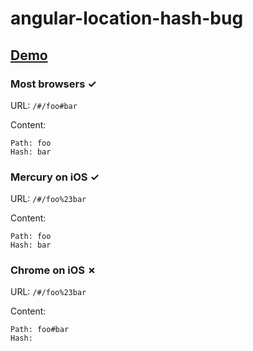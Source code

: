 angular-location-hash-bug
=========================

## [Demo](http://bschoenfeld.github.io/angular-location-hash-bug/#/foo#bar)

### Most browsers &#10003;

URL: `/#/foo#bar`

Content:

```
Path: foo
Hash: bar
```

### Mercury on iOS &#10003;

URL: `/#/foo%23bar`

Content:

```
Path: foo
Hash: bar
```

### Chrome on iOS &#10007;

URL: `/#/foo%23bar`

Content:

```
Path: foo#bar
Hash:
```
